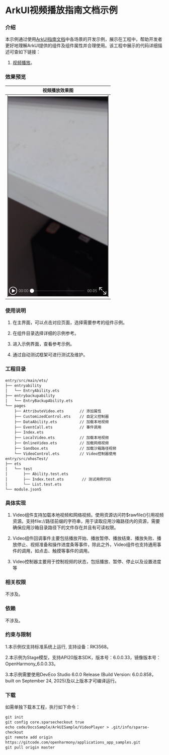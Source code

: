 # ArkUI视频播放指南文档示例

### 介绍

本示例通过使用[ArkUI指南文档](https://gitcode.com/openharmony/docs/tree/master/zh-cn/application-dev/ui)中各场景的开发示例，展示在工程中，帮助开发者更好地理解ArkUI提供的组件及组件属性并合理使用。该工程中展示的代码详细描述可查如下链接：

1. [视频播放](https://gitcode.com/openharmony/docs/blob/master/zh-cn/application-dev/ui/arkts-common-components-video-player.md)。


### 效果预览
| 视频播放效果图                                 |
| ------------------------------------ | 
| ![](screenshots/device/image1.png) |

### 使用说明

1. 在主界面，可以点击对应页面，选择需要参考的组件示例。

2. 在组件目录选择详细的示例参考。

3. 进入示例界面，查看参考示例。

4. 通过自动测试框架可进行测试及维护。

### 工程目录
```
entry/src/main/ets/
├── entryability
│   └── EntryAbility.ets
├── entrybackupability
│   └── EntryBackupAbility.ets
└── pages
    ├── AttributeVideo.ets       // 添加属性
    ├── CustomizedControl.ets    // 自定义控制器
    ├── DataAbility.ets          // 加载本地视频
    ├── EventCall.ets            // 事件调用
    ├── Index.ets
    ├── LocalVideo.ets           // 加载本地视频
    ├── OnlineVideo.ets          // 加载网络视频
    ├── Sandbox.ets              // 加载沙箱路径视频
    └── VideoControl.ets         // Video控制器使用
entry/src/ohosTest/
├── ets
│   └── test
│       ├── Ability.test.ets
│       ├── Index.test.ets        // 测试用例代码
│       └── List.test.ets
└── module.json5
```

### 具体实现

1. Video组件支持加载本地视频和网络视频。使用资源访问符$rawfile()引用视频资源。支持file://路径前缀的字符串，用于读取应用沙箱路径内的资源，需要确保应用沙箱目录路径下的文件存在并且有可读权限。

2. Video组件回调事件主要包括播放开始、播放暂停、播放结束、播放失败、播放停止、视频准备和操作进度条等事件，除此之外，Video组件也支持通用事件的调用，如点击、触摸等事件的调用。

3. Video控制器主要用于控制视频的状态，包括播放、暂停、停止以及设置进度等

### 相关权限

不涉及。

### 依赖

不涉及。

### 约束与限制

1.本示例仅支持标准系统上运行, 支持设备：RK3568。

2.本示例为Stage模型，支持API20版本SDK，版本号：6.0.0.33，镜像版本号：OpenHarmony_6.0.0.33。

3.本示例需要使用DevEco Studio 6.0.0 Release (Build Version: 6.0.0.858， built on September 24, 2025)及以上版本才可编译运行。

### 下载

如需单独下载本工程，执行如下命令：

````
git init
git config core.sparsecheckout true
echo code/DocsSample/ArkUISample/VideoPlayer > .git/info/sparse-checkout
git remote add origin https://gitcode.com/openharmony/applications_app_samples.git
git pull origin master
````